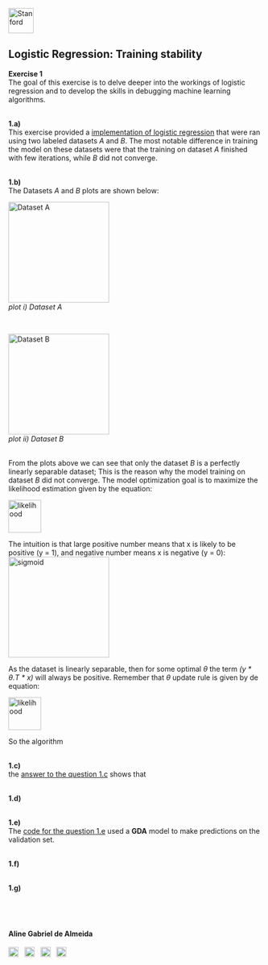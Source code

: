 
<a href="https://i.dlpng.com/static/png/498606_preview.png"><img src="https://i.dlpng.com/static/png/498606_preview.png" title="Stanford" alt="Stanford" height="50"></a>

## Logistic Regression: Training stability
  
**Exercise 1**  
The goal of this exercise is to delve deeper into the workings of logistic regression and to develop the skills in debugging machine learning algorithms.

&nbsp;  
**1.a)**  
This exercise provided a [implementation of logistic regression](https://github.com/AlmeidaAlin3/MachineLearning/blob/master/ProblemSet2/Exercise1/ex1_a.ipynb) that were ran using two labeled datasets *A* and *B*. The most notable difference in training the model on these datasets were that the training on dataset *A* finished with few iterations, while *B* did not converge.

&nbsp;  
**1.b)**  
The Datasets *A* and *B* plots are shown below:  

<a href="https://github.com/AlmeidaAlin3/MachineLearning/blob/master/ProblemSet2/Exercise1/img/A_plot.png"><img src="https://github.com/AlmeidaAlin3/MachineLearning/blob/master/ProblemSet2/Exercise1/img/A_plot.png" title="Dataset A" alt="Dataset A" height="200"></a>  
*plot i) Dataset A*

&nbsp;  

<a href="https://github.com/AlmeidaAlin3/MachineLearning/blob/master/ProblemSet2/Exercise1/img/B_plot.png"><img src="https://github.com/AlmeidaAlin3/MachineLearning/blob/master/ProblemSet2/Exercise1/img/B_plot.png" title="Dataset B" alt="Dataset B" height="200"></a>  
*plot ii) Dataset B*

&nbsp;  
From the plots above we can see that only the dataset *B* is a perfectly linearly separable dataset; This is the reason why the model training on dataset *B* did not converge.
The model optimization goal is to maximize the likelihood estimation given by the equation:  

<a href="https://github.com/AlmeidaAlin3/MachineLearning/blob/master/ProblemSet2/Exercise1/img/likelihood.png"><img src="https://github.com/AlmeidaAlin3/MachineLearning/blob/master/ProblemSet2/Exercise1/img/likelihood.png" title="likelihood" alt="likelihood" height="65"></a>

The intuition is that large positive number means that x is likely to be positive (y = 1), and negative number means x is negative (y = 0):
<a href="https://github.com/AlmeidaAlin3/MachineLearning/blob/master/ProblemSet2/Exercise1/img/sigmoid_func.png"><img src="https://github.com/AlmeidaAlin3/MachineLearning/blob/master/ProblemSet2/Exercise1/img/sigmoid_func.png" title="sigmoid" alt="sigmoid" height="200"></a>

As the dataset is linearly separable, then for some optimal *θ* the term *(y * θ.T * x)* will always be positive. Remember that *θ* update rule is given by de equation:

<a href="https://github.com/AlmeidaAlin3/MachineLearning/blob/master/ProblemSet2/Exercise1/img/likelihood.png"><img src="https://github.com/AlmeidaAlin3/MachineLearning/blob/master/ProblemSet2/Exercise1/img/likelihood.png" title="likelihood" alt="likelihood" height="65"></a>

So the algorithm 





&nbsp;  
**1.c)**  
the [answer to the question 1.c](https://github.com/AlmeidaAlin3/MachineLearning/blob/master/ProblemSet1/Exercise1/ex1_c.md) shows that

&nbsp;  
**1.d)**  


&nbsp;  
**1.e)**  
The [code for the question 1.e](https://github.com/AlmeidaAlin3/MachineLearning/blob/master/ProblemSet1/Exercise1/ex1_e.ipynb) used a **GDA** model to make predictions on the validation set. 

&nbsp;  
**1.f)**  


&nbsp;  
**1.g)**  


&nbsp;  
---

#### Aline Gabriel de Almeida  
<a href="https://www.linkedin.com/in/alinegalmeida/"><img src="https://cdn3.iconfinder.com/data/icons/logos-and-brands-adobe/512/201_Linkedin-512.png" title="Linkedin: alinegalmeida" alt="https://www.linkedin.com/in/alinegalmeida/" height="20"></a>
&nbsp; <a href="https://www.kaggle.com/almeidaalin3"><img src="https://cdn3.iconfinder.com/data/icons/logos-and-brands-adobe/512/189_Kaggle-512.png" title="Kaggle: almeidaalin3" alt="https://www.kaggle.com/almeidaalin3" height="20"></a>
&nbsp; <a href="mailto:aline.gabriel.almeida@gmail.com"><img src="https://cdn3.iconfinder.com/data/icons/logos-and-brands-adobe/512/147_Gmail-512.png" title="aline.gabriel.almeida@gmail.com" alt="aline.gabriel.almeida@gmail.com" height="20"></a>
&nbsp; <a href="https://github.com/AlmeidaAlin3/"><img src="https://cdn3.iconfinder.com/data/icons/logos-and-brands-adobe/512/142_Github-512.png" title="Github: AlmeidaAlin3" alt="https://github.com/AlmeidaAlin3/" height="20"></a> 
